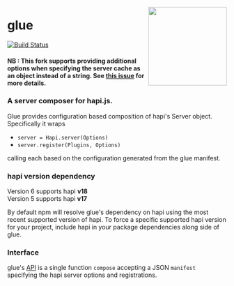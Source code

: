 <a href="http://hapijs.com"><img src="https://raw.githubusercontent.com/hapijs/assets/master/images/family.png" width="180px" align="right" /></a>

# glue

[![Build Status](https://travis-ci.org/hapijs/glue.svg)](https://travis-ci.org/hapijs/glue)

#### NB : This fork supports providing additional options when specifying the server cache as an object instead of a string. See [this issue](https://github.com/hapijs/glue/issues/128) for more details.

### A server composer for hapi.js.

Glue provides configuration based composition of hapi's Server object. Specifically it wraps

 * `server = Hapi.server(Options)`
 * `server.register(Plugins, Options)`

calling each based on the configuration generated from the glue manifest.

### hapi version dependency

Version 6 supports hapi **v18**   
Version 5 supports hapi **v17**

By default npm will resolve glue's dependency on hapi using the most recent supported version of hapi. To force a specific supported hapi version for your project, include hapi in your package dependencies along side of glue.

### Interface

glue's [API](API.md) is a single function `compose` accepting a JSON `manifest` specifying the hapi server options and registrations.
